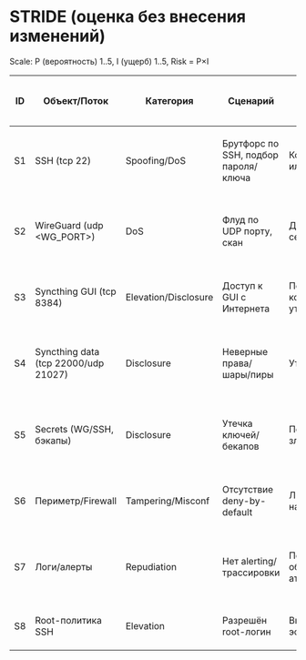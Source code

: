  # STRIDE (оценка без внесения изменений)

Scale: P (вероятность) 1..5, I (ущерб) 1..5, Risk = P×I

| ID | Объект/Поток | Категория | Сценарий | Последствия | Рекомендация владельцу (без наших изменений) | P | I | Risk |
|----|---------------|-----------|----------|-------------|----------------------------------------------|---|---|------|
| S1 | SSH (tcp 22) | Spoofing/DoS | Брутфорс по SSH, подбор пароля/ключа | Компрометация или шум | Key-only, `PermitRootLogin no`, fail2ban, rate-limit, опц. доступ только из VPN | 4 | 4 | 16 |
| S2 | WireGuard (udp <WG_PORT>) | DoS | Флуд по UDP порту, скан | Деградация сервиса | Rate-limit на периметре, минимизация наборов AllowedIPs, мониторинг | 3 | 3 | 9 |
| S3 | Syncthing GUI (tcp 8384) | Elevation/Disclosure | Доступ к GUI с Интернета | Полный контроль синка/утечки | Bind на 127.0.0.1 или VPN-адрес; обязательная аутентика | 5 | 4 | 20 |
| S4 | Syncthing data (tcp 22000/udp 21027) | Disclosure | Неверные права/шары/пиры | Утечка данных | Явный allow-list устройств/папок, ревизия прав, шифрование на диске | 3 | 4 | 12 |
| S5 | Secrets (WG/SSH, бэкапы) | Disclosure | Утечка ключей/бекапов | Полный доступ злоумышленника | Права 600, git-ignore, отдельное шифрованное хранилище бэкапов | 3 | 5 | 15 |
| S6 | Периметр/Firewall | Tampering/Misconf | Отсутствие deny-by-default | Лишние сервисы наружу | Включить deny-by-default, allow только нужные порты | 4 | 4 | 16 |
| S7 | Логи/алерты | Repudiation | Нет alerting/трассировки | Позднее обнаружение атак | Базовые алерты (SSH брут, аномалии), централизовать логи | 2 | 3 | 6 |
| S8 | Root-политика SSH | Elevation | Разрешён root-логин | Высокий риск эскалации | `PermitRootLogin no`, sudoers, доступ по ключам | 4 | 5 | 20 |
